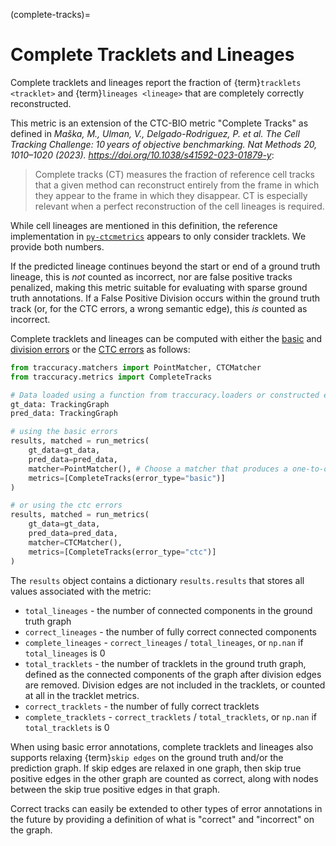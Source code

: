 (complete-tracks)=
# Complete Tracklets and Lineages

Complete tracklets and lineages report the fraction of {term}`tracklets <tracklet>` and {term}`lineages <lineage>` that are completely correctly reconstructed. 

This metric is an extension of the CTC-BIO metric "Complete Tracks" as defined in *Maška, M., Ulman, V., Delgado-Rodriguez, P. et al. The Cell Tracking Challenge: 10 years of objective benchmarking. Nat Methods 20, 1010–1020 (2023). https://doi.org/10.1038/s41592-023-01879-y*:
> Complete tracks (CT) measures the fraction of reference cell tracks that a given method
can reconstruct entirely from the frame in which they appear to the frame in which they disappear. CT is especially relevant when a perfect
reconstruction of the cell lineages is required.

While cell lineages are mentioned in this definition, the reference implementation in [`py-ctcmetrics`](https://github.com/CellTrackingChallenge/py-ctcmetrics) appears to only consider tracklets. We provide both numbers. 

If the predicted lineage continues beyond the start or end of a ground truth lineage, this is *not*
counted as incorrect, nor are false positive tracks penalized, making this metric suitable
for evaluating with sparse ground truth annotations. If a False Positive Division occurs within the ground truth track (or, for the CTC
errors, a wrong semantic edge), this *is* counted as incorrect.

Complete tracklets and lineages can be computed with either the [basic](basic-errors) and 
[division errors](division-errors) or the [CTC errors](ctc-errors) as follows:

```python
from traccuracy.matchers import PointMatcher, CTCMatcher
from traccuracy.metrics import CompleteTracks

# Data loaded using a function from traccuracy.loaders or constructed explicitly using a networkx graph and associated information
gt_data: TrackingGraph
pred_data: TrackingGraph

# using the basic errors
results, matched = run_metrics(
    gt_data=gt_data,
    pred_data=pred_data,
    matcher=PointMatcher(), # Choose a matcher that produces a one-to-one mapping
    metrics=[CompleteTracks(error_type="basic")]
)

# or using the ctc errors
results, matched = run_metrics(
    gt_data=gt_data,
    pred_data=pred_data,
    matcher=CTCMatcher(),
    metrics=[CompleteTracks(error_type="ctc")]
)
```
The `results` object contains a dictionary `results.results` that stores all values associated with the metric:

- `total_lineages` - the number of connected components in the ground truth graph
- `correct_lineages` - the number of fully correct connected components
- `complete_lineages` - `correct_lineages` / `total_lineages`, or `np.nan` if
    `total_lineages` is 0
- `total_tracklets` - the number of tracklets in the ground truth graph, defined
    as the connected components of the graph after division edges are removed.
    Division edges are not included in the tracklets, or counted at all
    in the tracklet metrics.
- `correct_tracklets` - the number of fully correct tracklets
- `complete_tracklets` - `correct_tracklets` / `total_tracklets`, or `np.nan` if
    `total_tracklets` is 0

When using basic error annotations, complete tracklets and lineages also supports 
relaxing {term}`skip edges` on the ground truth and/or the prediction graph. 
If skip edges are relaxed in one graph, then skip true positive edges in the other graph are
counted as correct, along with nodes between the skip true positive edges in that graph.

Correct tracks can easily be extended to other types of error annotations in the future 
by providing a definition of what is "correct" and "incorrect" on the graph. 